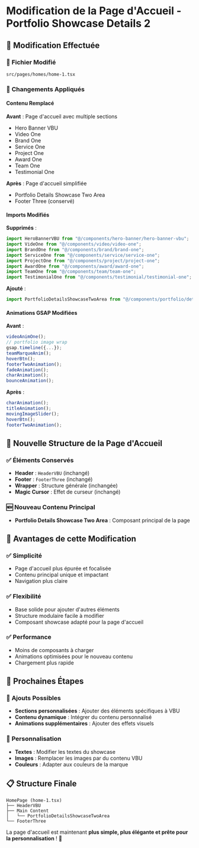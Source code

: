 # Modification de la Page d'Accueil - Portfolio Showcase Details 2

## 🎯 **Modification Effectuée**

### 📁 **Fichier Modifié**
`src/pages/homes/home-1.tsx`

### 🔄 **Changements Appliqués**

#### **Contenu Remplacé**
**Avant** : Page d'accueil avec multiple sections
- Hero Banner VBU
- Video One
- Brand One
- Service One
- Project One
- Award One
- Team One
- Testimonial One

**Après** : Page d'accueil simplifiée
- Portfolio Details Showcase Two Area
- Footer Three (conservé)

#### **Imports Modifiés**

**Supprimés** :
```typescript
import HeroBannerVBU from "@/components/hero-banner/hero-banner-vbu";
import VideOne from "@/components/video/video-one";
import BrandOne from "@/components/brand/brand-one";
import ServiceOne from "@/components/service/service-one";
import ProjectOne from "@/components/project/project-one";
import AwardOne from "@/components/award/award-one";
import TeamOne from "@/components/team/team-one";
import TestimonialOne from "@/components/testimonial/testimonial-one";
```

**Ajouté** :
```typescript
import PortfolioDetailsShowcaseTwoArea from "@/components/portfolio/details/portfolio-details-showcase-2-area";
```

#### **Animations GSAP Modifiées**

**Avant** :
```typescript
videoAnimOne();
// portfolio image wrap
gsap.timeline({...});
teamMarqueAnim();
hoverBtn();
footerTwoAnimation();
fadeAnimation();
charAnimation();
bounceAnimation();
```

**Après** :
```typescript
charAnimation();
titleAnimation();
movingImageSlider();
hoverBtn();
footerTwoAnimation();
```

## 🎨 **Nouvelle Structure de la Page d'Accueil**

### ✅ **Éléments Conservés**
- **Header** : `HeaderVBU` (inchangé)
- **Footer** : `FooterThree` (inchangé)
- **Wrapper** : Structure générale (inchangée)
- **Magic Cursor** : Effet de curseur (inchangé)

### 🆕 **Nouveau Contenu Principal**
- **Portfolio Details Showcase Two Area** : Composant principal de la page

## 🚀 **Avantages de cette Modification**

### ✅ **Simplicité**
- Page d'accueil plus épurée et focalisée
- Contenu principal unique et impactant
- Navigation plus claire

### ✅ **Flexibilité**
- Base solide pour ajouter d'autres éléments
- Structure modulaire facile à modifier
- Composant showcase adapté pour la page d'accueil

### ✅ **Performance**
- Moins de composants à charger
- Animations optimisées pour le nouveau contenu
- Chargement plus rapide

## 🔧 **Prochaines Étapes**

### 📝 **Ajouts Possibles**
- **Sections personnalisées** : Ajouter des éléments spécifiques à VBU
- **Contenu dynamique** : Intégrer du contenu personnalisé
- **Animations supplémentaires** : Ajouter des effets visuels

### 🎯 **Personnalisation**
- **Textes** : Modifier les textes du showcase
- **Images** : Remplacer les images par du contenu VBU
- **Couleurs** : Adapter aux couleurs de la marque

## 📋 **Structure Finale**

```
HomePage (home-1.tsx)
├── HeaderVBU
├── Main Content
│   └── PortfolioDetailsShowcaseTwoArea
└── FooterThree
```

La page d'accueil est maintenant **plus simple, plus élégante et prête pour la personnalisation** ! 🎉
